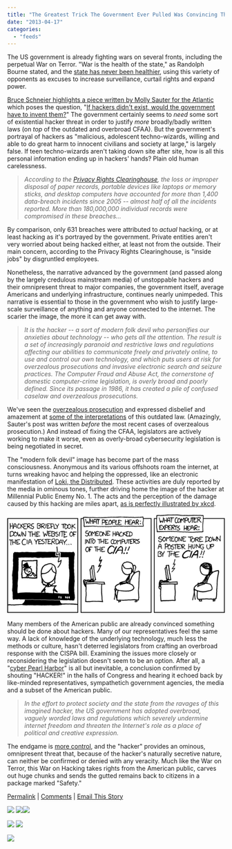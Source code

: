 ```yaml
---
title: "The Greatest Trick The Government Ever Pulled Was Convincing The Public The 'Hacker Threat' Exists"
date: "2013-04-17"
categories: 
  - "feeds"
---
```


The US government is already fighting wars on several fronts, including the perpetual War on Terror. "War is the health of the state," as Randolph Bourne stated, and the [state has never been healthier](http://archive.mises.org/7992/higgs-war-is-the-health-of-the-state-sickness-of-the-economy/), using this variety of opponents as excuses to increase surveillance, curtail rights and expand power.  
  
[Bruce Schneier highlights a piece written by Molly Sauter for the Atlantic](http://www.cato.org/blog/war-health-state-redux) which poses the question, "[If hackers didn't exist, would the government have to invent them?](http://www.theatlantic.com/technology/archive/12/07/if-hackers-didnt-exist-governments-would-have-to-invent-them/259463/)" The government certainly seems to _need_ some sort of existential hacker threat in order to justify _more_ broadly/badly written laws (on _top_ of the outdated and overbroad CFAA). But the government's portrayal of hackers as "malicious, adolescent techno-wizards, willing and able to do great harm to innocent civilians and society at large," is largely false. If teen techno-wizards aren't taking down site after site, how is all this personal information ending up in hackers' hands? Plain old human carelessness.

> _According to the [Privacy Rights Clearinghouse](https://www.privacyrights.org/data-breach/new), the loss or improper disposal of paper records, portable devices like laptops or memory sticks, and desktop computers have accounted for more than 1,400 data-breach incidents since 2005 -- almost half of all the incidents reported. More than 180,000,000 individual records were compromised in these breaches..._

By comparison, only 631 breaches were attributed to _actual_ hacking, or at least hacking as it's portrayed by the government. Private entities aren't very worried about being hacked either, at least not from the outside. Their main concern, according to the Privacy Rights Clearinghouse, is "inside jobs" by disgruntled employees.  
  
Nonetheless, the narrative advanced by the government (and passed along by the largely credulous mainstream media) of unstoppable hackers and their omnipresent threat to major companies, the government itself, average Americans and underlying infrastructure, continues nearly unimpeded. This narrative is essential to those in the government who wish to justify large-scale surveillance of anything and anyone connected to the internet. The scarier the image, the more it can get away with.

> _It is the hacker -- a sort of modern folk devil who personifies our anxieties about technology -- who gets all the attention. The result is a set of increasingly paranoid and restrictive laws and regulations affecting our abilities to communicate freely and privately online, to use and control our own technology, and which puts users at risk for overzealous prosecutions and invasive electronic search and seizure practices. The Computer Fraud and Abuse Act, the cornerstone of domestic computer-crime legislation, is overly broad and poorly defined. Since its passage in 1986, it has created a pile of confused caselaw and overzealous prosecutions._

We've seen the [overzealous prosecution](http://www.techdirt.com/articles/20130306/13444122220/holder-doj-used-discretion-bullying-swartz-press-lacked-discretion-quoting-facts.shtml) and expressed disbelief and amazement at [some of the interpretations](http://www.techdirt.com/articles/20130406/22004022615/which-ny-times-reporter-jenna-wortham-accidentally-reveals-how-she-violated-both-cfaa-dmca.shtml) of this outdated law. (Amazingly, Sauter's post was written _before_ the most recent cases of overzealous prosecution.) And instead of fixing the CFAA, legislators are actively working to make it worse, even as overly-broad cybersecurity legislation is being negotiated in secret.  
  
The "modern folk devil" image has become part of the mass consciousness. Anonymous and its various offshoots roam the internet, at turns wreaking havoc and helping the oppressed, like an electronic manifestation of [Loki, the Distributed](http://en.wikipedia.org/wiki/Loki). These activities are duly reported by the media in ominous tones, further driving home the image of the hacker at Millennial Public Enemy No. 1. The acts and the perception of the damage caused by this hacking are miles apart, [as is perfectly illustrated by xkcd](http://xkcd.com/932/).

[![](images/qHfJ0h0.png)](http://xkcd.com/932/)

  
Many members of the American public are already convinced something should be done about hackers. Many of our representatives feel the same way. A lack of knowledge of the underlying technology, much less the methods or culture, hasn't deterred legislators from crafting an overbroad response with the CISPA bill. Examining the issues more closely or reconsidering the legislation doesn't seem to be an option. After all, a "[cyber Pearl Harbor](http://www.techdirt.com/articles/20121017/19152520740/defense-secretary-leon-panetta-recycles-his-cyber-pearl-harbor-fud-third-times-charm.shtml)" is all but inevitable, a conclusion confirmed by shouting "HACKER!" in the halls of Congress and hearing it echoed back by like-minded representatives, sympathetich government agencies, the media and a subset of the American public.

> _In the effort to protect society and the state from the ravages of this imagined hacker, the US government has adopted overbroad, vaguely worded laws and regulations which severely undermine internet freedom and threaten the Internet's role as a place of political and creative expression._

The endgame is [more control](http://www.techdirt.com/articles/20111023/02413916479/non-existent-cyber-war-is-nothing-more-than-push-more-government-control.shtml), and the "hacker" provides an ominous, omnipresent threat that, because of the hacker's naturally secretive nature, can neither be confirmed or denied with any veracity. Much like the War on Terror, this War on Hacking takes rights from the American public, carves out huge chunks and sends the gutted remains back to citizens in a package marked "Safety."  
  
  
  
[Permalink](http://www.techdirt.com/articles/20130408/17093022626/greatest-trick-government-ever-pulled-was-convincing-public-hacker-threat-exists.shtml) | [Comments](http://www.techdirt.com/articles/20130408/17093022626/greatest-trick-government-ever-pulled-was-convincing-public-hacker-threat-exists.shtml#comments) | [Email This Story](http://www.techdirt.com/articles/20130408/17093022626/greatest-trick-government-ever-pulled-was-convincing-public-hacker-threat-exists.shtml?op=sharethis)  
  
  
[![](http://ads.pheedo.com/img.phdo?s=ef4bcbbc7e86a379bc08b7dc00ba30ca&p=1)](http://ads.pheedo.com/click.phdo?s=ef4bcbbc7e86a379bc08b7dc00ba30ca&p=1) ![](http://tags.bluekai.com/site/5148)![](http://insight.adsrvr.org/track/evnt/?ct=0:8pyu3gz&adv=wouzn4v&fmt=3)

[![](http://feeds.feedburner.com/~ff/techdirt/feed?i=LcsOvaguI6Q:8IY_qgL9-FU:D7DqB2pKExk)](http://feeds.feedburner.com/~ff/techdirt/feed?a=LcsOvaguI6Q:8IY_qgL9-FU:D7DqB2pKExk) [![](http://feeds.feedburner.com/~ff/techdirt/feed?d=c-S6u7MTCTE)](http://feeds.feedburner.com/~ff/techdirt/feed?a=LcsOvaguI6Q:8IY_qgL9-FU:c-S6u7MTCTE)

![](http://feeds.feedburner.com/~r/techdirt/feed/~4/LcsOvaguI6Q)
